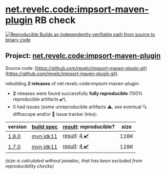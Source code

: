 [net.revelc.code:impsort-maven-plugin](https://search.maven.org/artifact/net.revelc.code/impsort-maven-plugin/) RB check
=======

[![Reproducible Builds](https://reproducible-builds.org/images/logos/rb.svg) an independently-verifiable path from source to binary code](https://reproducible-builds.org/)

## Project: [net.revelc.code:impsort-maven-plugin](https://search.maven.org/artifact/net.revelc.code/impsort-maven-plugin/)

Source code: [https://github.com/revelc/impsort-maven-plugin.git](https://github.com/revelc/impsort-maven-plugin.git)

rebuilding **2 releases** of net.revelc.code:impsort-maven-plugin:
- **2** releases were found successfully **fully reproducible** (100% reproducible artifacts :heavy_check_mark:),
- 0 had issues (some unreproducible artifacts :warning:, see eventual :mag: diffoscope and/or :memo: issue tracker links):

| version | [build spec](/BUILDSPEC.md) | [result](https://reproducible-builds.org/docs/jvm/): reproducible? | size |
| -- | --------- | ------ | -- |
| [1.8.0](https://search.maven.org/artifact/net.revelc.code/impsort-maven-plugin/1.8.0/pom) | [mvn jdk11](impsort-maven-plugin-1.8.0.buildspec) | [result](impsort-maven-plugin-1.8.0.buildinfo): [4 :heavy_check_mark: ](impsort-maven-plugin-1.8.0.buildcompare) | 128K |
| [1.7.0](https://search.maven.org/artifact/net.revelc.code/impsort-maven-plugin/1.7.0/pom) | [mvn jdk11](impsort-maven-plugin-1.7.0.buildspec) | [result](impsort-maven-plugin-1.7.0.buildinfo): [4 :heavy_check_mark: ](impsort-maven-plugin-1.7.0.buildcompare) | 128K |

<i>(size is calculated without javadoc, that has been excluded from reproducibility checks)</i>
